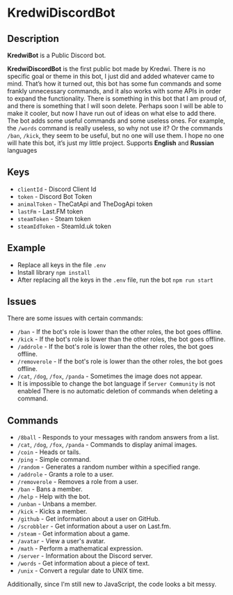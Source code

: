 # KredwiDiscordBot

## Description
**KredwiBot** is a Public Discord bot.

**KredwiDiscordBot** is the first public bot made by Kredwi.
There is no specific goal or theme in this bot, I just did and added whatever came to mind. That’s how it turned out, this bot has some fun commands and some frankly unnecessary commands, and it also works with some APIs in order to expand the functionality. There is something in this bot that I am proud of, and there is something that I will soon delete. Perhaps soon I will be able to make it cooler, but now I have run out of ideas on what else to add there. The bot adds some useful commands and some useless ones. For example, the `/words` command is really useless, so why not use it? Or the commands `/ban`, `/kick`, they seem to be useful, but no one will use them. I hope no one will hate this bot, it’s just my little project.
Supports **English** and **Russian** languages

## Keys
- `clientId` - Discord Client Id
- `token` - Discord Bot Token
- `animalToken` - TheCatApi and TheDogApi token
- `lastFm` - Last.FM token
- `steamToken` - Steam token
- `steamIdToken` - SteamId.uk token

## Example
- Replace all keys in the file `.env`
- Install library `npm install`
- After replacing all the keys in the `.env` file, run the bot `npm run start`

## Issues
There are some issues with certain commands:
- `/ban` - If the bot's role is lower than the other roles, the bot goes offline.
- `/kick` - If the bot's role is lower than the other roles, the bot goes offline.
- `/addrole` - If the bot's role is lower than the other roles, the bot goes offline.
- `/removerole` - If the bot's role is lower than the other roles, the bot goes offline.
- `/cat`, `/dog`, `/fox`, `/panda` - Sometimes the image does not appear.
- It is impossible to change the bot language if `Server Community` is not enabled
There is no automatic deletion of commands when deleting a command.

## Commands
- `/8ball` - Responds to your messages with random answers from a list.
- `/cat`, `/dog`, `/fox`, `/panda` - Commands to display animal images.
- `/coin` - Heads or tails.
- `/ping` - Simple command.
- `/random` - Generates a random number within a specified range.
- `/addrole` - Grants a role to a user.
- `/removerole` - Removes a role from a user.
- `/ban` - Bans a member.
- `/help` - Help with the bot.
- `/unban` - Unbans a member.
- `/kick` - Kicks a member.
- `/github` - Get information about a user on GitHub.
- `/scrobbler` - Get information about a user on Last.fm.
- `/steam` - Get information about a game.
- `/avatar` - View a user's avatar.
- `/math` - Perform a mathematical expression.
- `/server` - Information about the Discord server.
- `/words` - Get information about a piece of text.
- `/unix` - Convert a regular date to UNIX time.

Additionally, since I'm still new to JavaScript, the code looks a bit messy.

